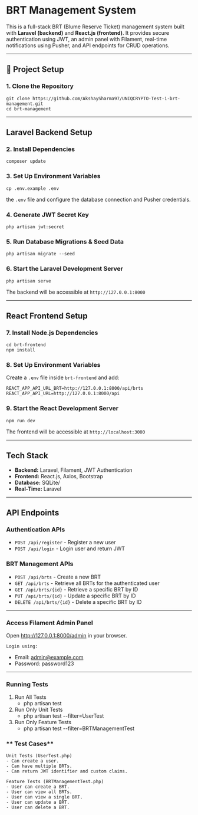 # BRT Management System

This is a full-stack BRT (Blume Reserve Ticket) management system built with **Laravel (backend)** and **React.js (frontend)**. It provides secure authentication using JWT, an admin panel with Filament, real-time notifications using Pusher, and API endpoints for CRUD operations.

---

## 📌 **Project Setup**

### **1. Clone the Repository**
```
git clone https://github.com/AkshaySharma97/UNIQCRYPTO-Test-1-brt-management.git
cd brt-management
```

---

## **Laravel Backend Setup**

### **2. Install Dependencies**
```
composer update
```

### **3. Set Up Environment Variables**
```
cp .env.example .env
```
 the `.env` file and configure the database connection and Pusher credentials.

### **4. Generate JWT Secret Key**
```
php artisan jwt:secret
```

### **5. Run Database Migrations & Seed Data**
```
php artisan migrate --seed
```

### **6. Start the Laravel Development Server**
```
php artisan serve
```
The backend will be accessible at `http://127.0.0.1:8000`

---

## **React Frontend Setup**

### **7. Install Node.js Dependencies**
```
cd brt-frontend
npm install
```

### **8. Set Up Environment Variables**
Create a `.env` file inside `brt-frontend` and add:
```
REACT_APP_API_URL_BRT=http://127.0.0.1:8000/api/brts
REACT_APP_API_URL=http://127.0.0.1:8000/api
```

### **9. Start the React Development Server**
```
npm run dev
```
The frontend will be accessible at `http://localhost:3000`

---

## **Tech Stack**
- **Backend:** Laravel, Filament, JWT Authentication
- **Frontend:** React.js, Axios, Bootstrap
- **Database:** SQLite/
- **Real-Time:** Laravel

---

## **API Endpoints**
### **Authentication APIs**
- `POST /api/register` - Register a new user
- `POST /api/login` - Login user and return JWT

### **BRT Management APIs**
- `POST /api/brts` - Create a new BRT
- `GET /api/brts` - Retrieve all BRTs for the authenticated user
- `GET /api/brts/{id}` - Retrieve a specific BRT by ID
- `PUT /api/brts/{id}` - Update a specific BRT by ID
- `DELETE /api/brts/{id}` - Delete a specific BRT by ID

---

### **Access Filament Admin Panel**
Open http://127.0.0.1:8000/admin in your browser.

`Login using:`
- Email: admin@example.com
- Password: password123

---

### **Running Tests**
 1. Run All Tests
    - php artisan test
 2. Run Only Unit Tests
    - php artisan test --filter=UserTest
 3. Run Only Feature Tests
    - php artisan test --filter=BRTManagementTest

### ** Test Cases**
    Unit Tests (UserTest.php)
    - Can create a user.
    - Can have multiple BRTs.
    - Can return JWT identifier and custom claims.

    Feature Tests (BRTManagementTest.php)
    - User can create a BRT.
    - User can view all BRTs.
    - User can view a single BRT.
    - User can update a BRT.
    - User can delete a BRT.